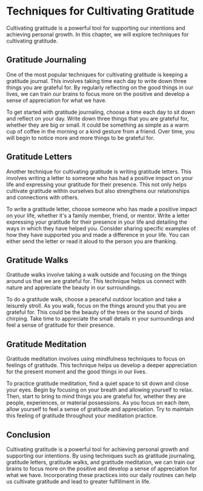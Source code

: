 Techniques for Cultivating Gratitude
======================================================================

Cultivating gratitude is a powerful tool for supporting our intentions and achieving personal growth. In this chapter, we will explore techniques for cultivating gratitude.

Gratitude Journaling
--------------------

One of the most popular techniques for cultivating gratitude is keeping a gratitude journal. This involves taking time each day to write down three things you are grateful for. By regularly reflecting on the good things in our lives, we can train our brains to focus more on the positive and develop a sense of appreciation for what we have.

To get started with gratitude journaling, choose a time each day to sit down and reflect on your day. Write down three things that you are grateful for, whether they are big or small. It could be something as simple as a warm cup of coffee in the morning or a kind gesture from a friend. Over time, you will begin to notice more and more things to be grateful for.

Gratitude Letters
-----------------

Another technique for cultivating gratitude is writing gratitude letters. This involves writing a letter to someone who has had a positive impact on your life and expressing your gratitude for their presence. This not only helps cultivate gratitude within ourselves but also strengthens our relationships and connections with others.

To write a gratitude letter, choose someone who has made a positive impact on your life, whether it's a family member, friend, or mentor. Write a letter expressing your gratitude for their presence in your life and detailing the ways in which they have helped you. Consider sharing specific examples of how they have supported you and made a difference in your life. You can either send the letter or read it aloud to the person you are thanking.

Gratitude Walks
---------------

Gratitude walks involve taking a walk outside and focusing on the things around us that we are grateful for. This technique helps us connect with nature and appreciate the beauty in our surroundings.

To do a gratitude walk, choose a peaceful outdoor location and take a leisurely stroll. As you walk, focus on the things around you that you are grateful for. This could be the beauty of the trees or the sound of birds chirping. Take time to appreciate the small details in your surroundings and feel a sense of gratitude for their presence.

Gratitude Meditation
--------------------

Gratitude meditation involves using mindfulness techniques to focus on feelings of gratitude. This technique helps us develop a deeper appreciation for the present moment and the good things in our lives.

To practice gratitude meditation, find a quiet space to sit down and close your eyes. Begin by focusing on your breath and allowing yourself to relax. Then, start to bring to mind things you are grateful for, whether they are people, experiences, or material possessions. As you focus on each item, allow yourself to feel a sense of gratitude and appreciation. Try to maintain this feeling of gratitude throughout your meditation practice.

Conclusion
------------------------------------------------

Cultivating gratitude is a powerful tool for achieving personal growth and supporting our intentions. By using techniques such as gratitude journaling, gratitude letters, gratitude walks, and gratitude meditation, we can train our brains to focus more on the positive and develop a sense of appreciation for what we have. Incorporating these practices into our daily routines can help us cultivate gratitude and lead to greater fulfillment in life.
